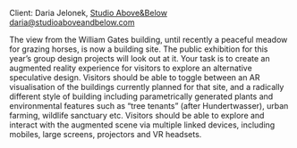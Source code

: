 Client: Daria Jelonek, [Studio
Above&Below](Studio_Above&Below "wikilink")
<daria@studioaboveandbelow.com>

The view from the William Gates building, until recently a peaceful
meadow for grazing horses, is now a building site. The public exhibition
for this year’s group design projects will look out at it. Your task is
to create an augmented reality experience for visitors to explore an
alternative speculative design. Visitors should be able to toggle
between an AR visualisation of the buildings currently planned for that
site, and a radically different style of building including
parametrically generated plants and environmental features such as “tree
tenants” (after Hundertwasser), urban farming, wildlife sanctuary etc.
Visitors should be able to explore and interact with the augmented scene
via multiple linked devices, including mobiles, large screens,
projectors and VR headsets.